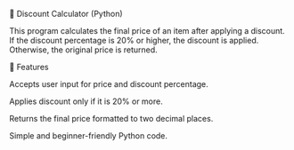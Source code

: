 🛒 Discount Calculator (Python)

This program calculates the final price of an item after applying a discount.
If the discount percentage is 20% or higher, the discount is applied.
Otherwise, the original price is returned.

📌 Features

Accepts user input for price and discount percentage.

Applies discount only if it is 20% or more.

Returns the final price formatted to two decimal places.

Simple and beginner-friendly Python code.
